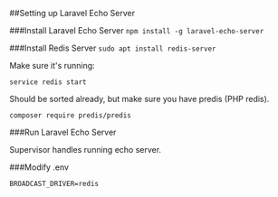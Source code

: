 ##Setting up Laravel Echo Server

###Install Laravel Echo Server
`npm install -g laravel-echo-server`

###Install Redis Server
`sudo apt install redis-server`

Make sure it's running:

`service redis start`

Should be sorted already, but make sure you have predis (PHP redis).

`composer require predis/predis`

###Run Laravel Echo Server

Supervisor handles running echo server.

###Modify .env

`BROADCAST_DRIVER=redis`